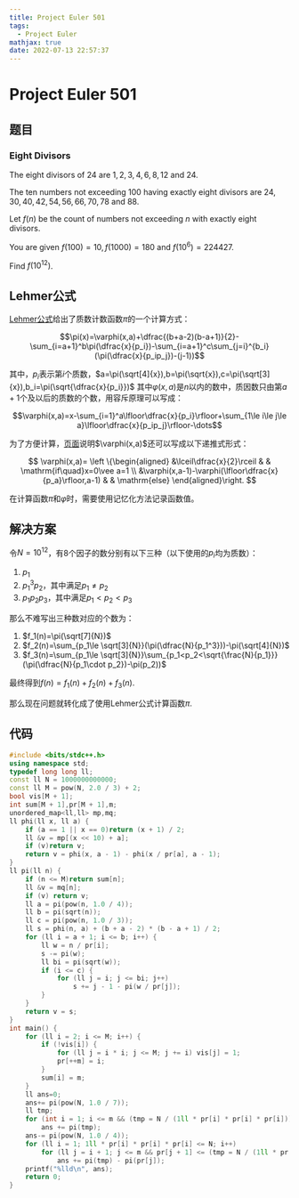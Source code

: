 ```yaml
---
title: Project Euler 501
tags:
  - Project Euler
mathjax: true
date: 2022-07-13 22:57:37
---
```


<escape><!-- more --></escape>

# Project Euler 501

## 题目

### Eight Divisors

The eight divisors of $24$ are $1, 2, 3, 4, 6, 8, 12$ and $24$.

The ten numbers not exceeding $100$ having exactly eight divisors are $24, 30, 40, 42, 54, 56, 66, 70, 78$ and $88$.

Let $f(n)$ be the count of numbers not exceeding $n$ with exactly eight divisors.

You are given $f(100)=10, f(1000)=180$ and $f(10^6)=224427$.

Find $f(10^{12})$.

## Lehmer公式

[Lehmer公式](https://mathworld.wolfram.com/LehmersFormula.html)给出了质数计数函数$\pi$的一个计算方式：

$$\pi(x)=\varphi(x,a)+\dfrac{(b+a-2)(b-a+1)}{2}-\sum_{i=a+1}^b\pi(\dfrac{x}{p_i})-\sum_{i=a+1}^c\sum_{j=i}^{b_i}(\pi(\dfrac{x}{p_ip_j})-(j-1))$$

其中，$p_i$表示第$i$个质数，$a=\pi(\sqrt[4]{x}),b=\pi(\sqrt{x}),c=\pi(\sqrt[3]{x}),b_i=\pi(\sqrt{\dfrac{x}{p_i}})$
其中$\varphi(x,a)$是$n$以内的数中，质因数只由第$a+1$个及以后的质数的个数，用容斥原理可以写成：

$$\varphi(x,a)=x-\sum_{i=1}^a\lfloor\dfrac{x}{p_i}\rfloor+\sum_{1\le i\le j\le a}\lfloor\dfrac{x}{p_ip_j}\rfloor-\dots$$

为了方便计算，[页面](https://en.wikipedia.org/wiki/Meissel%E2%80%93Lehmer_algorithm#Expanding_%F0%9D%9C%91(x,_a))说明$\varphi(x,a)$还可以写成以下递推式形式：

$$
\varphi(x,a)=
\left \{\begin{aligned}
  &\lceil\dfrac{x}{2}\rceil  & & \mathrm{if\quad}x=0\vee a=1 \\
  &\varphi(x,a-1)-\varphi(\lfloor\dfrac{x}{p_a}\rfloor,a-1) & & \mathrm{else}
\end{aligned}\right.
$$

在计算函数$\pi$和$\varphi$时，需要使用记忆化方法记录函数值。

## 解决方案

令$N=10^{12}$，有$8$个因子的数分别有以下三种（以下使用的$p_i$均为质数）：

1. $p_1$
2. $p_1^3p_2$，其中满足$p_1\neq p_2$
3. $p_1p_2p_3$，其中满足$p_1<p_2<p_3$

那么不难写出三种数对应的个数为：

1. $f_1(n)=\pi(\sqrt[7]{N})$
2. $f_2(n)=\sum_{p_1\le \sqrt[3]{N}}(\pi(\dfrac{N}{p_1^3}))-\pi(\sqrt[4]{N})$
3. $f_3(n)=\sum_{p_1\le \sqrt[3]{N}}\sum_{p_1<p_2<\sqrt{\frac{N}{p_1}}}(\pi(\dfrac{N}{p_1\cdot p_2})-\pi(p_2))$

最终得到$f(n)=f_1(n)+f_2(n)+f_3(n).$

那么现在问题就转化成了使用Lehmer公式计算函数$\pi.$

## 代码

```C++
#include <bits/stdc++.h>
using namespace std;
typedef long long ll;
const ll N = 1000000000000;
const ll M = pow(N, 2.0 / 3) + 2;
bool vis[M + 1];
int sum[M + 1],pr[M + 1],m;
unordered_map<ll,ll> mp,mq;
ll phi(ll x, ll a) {
    if (a == 1 || x == 0)return (x + 1) / 2;
    ll &v = mp[(x << 10) + a];
    if (v)return v;
    return v = phi(x, a - 1) - phi(x / pr[a], a - 1);
}
ll pi(ll n) {
    if (n <= M)return sum[n];
    ll &v = mq[n];
    if (v) return v;
    ll a = pi(pow(n, 1.0 / 4));
    ll b = pi(sqrt(n));
    ll c = pi(pow(n, 1.0 / 3));
    ll s = phi(n, a) + (b + a - 2) * (b - a + 1) / 2;
    for (ll i = a + 1; i <= b; i++) {
        ll w = n / pr[i];
        s -= pi(w);
        ll bi = pi(sqrt(w));
        if (i <= c) {
            for (ll j = i; j <= bi; j++)
                s += j - 1 - pi(w / pr[j]);
        }
    }
    return v = s;
}
int main() {
    for (ll i = 2; i <= M; i++) {
        if (!vis[i]) {
            for (ll j = i * i; j <= M; j += i) vis[j] = 1;
            pr[++m] = i;
        }
        sum[i] = m;
    }
    ll ans=0;
    ans+= pi(pow(N, 1.0 / 7));
    ll tmp;
    for (int i = 1; i <= m && (tmp = N / (1ll * pr[i] * pr[i] * pr[i])) >= 2; i++)
        ans += pi(tmp);
    ans-= pi(pow(N, 1.0 / 4));
    for (ll i = 1; 1ll * pr[i] * pr[i] * pr[i] <= N; i++)
        for (ll j = i + 1; j <= m && pr[j + 1] <= (tmp = N / (1ll * pr[i] * pr[j])); j++)
            ans += pi(tmp) - pi(pr[j]);
    printf("%lld\n", ans);
    return 0;
}

```
